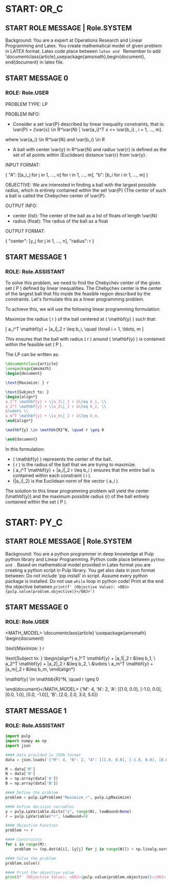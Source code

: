 # START: OR_C 
## START ROLE MESSAGE | Role.SYSTEM 
Background: You are a expert at Operations Research and Linear Programming and Latex. You create mathematical model of given problem in LATEX format. Latex code place between ```latex and ``` Remember to add 'documentclass{article},usepackage{amsmath},begin{document}, end{document} in latex file. 
## START MESSAGE 0 
### ROLE: Role.USER
<DESCRIPTION>

PROBLEM TYPE: LP

PROBLEM INFO: 
- Consider a set \var{P} described by linear inequality constraints, that is:
 \var{P} = {\var{x} \in R^\var{N} | \var{a_i}^T x <= \var{b_i} , i = 1, ..., m}.

where \var{a_i} \in R^\var{N} and \var{b_i} \in R

- A ball with center \var{y} in R^\var{N} and radius \var{r} is defined as the set of all points within (Euclidean) distance \var{r} from \var{y}.


INPUT FORMAT: 

{
    "A": [[a_i_j for j in 1, ..., n] for i in 1, ..., m],
    "b": [b_i for i in 1, ..., m]
}

OBJECTIVE: We are interested in finding a ball with the largest possible radius, which is entirely contained within the set \var{P} (The center of such a ball is called the Chebychev center of \var{P}.

OUTPUT INFO:

- center (list): The center of the ball as a list of floats of length \var{N}
- radius (float): The radius of the ball as a float

OUTPUT FORMAT:

{
    "center": [y_j for j in 1, ..., n],
    "radius": r
}


</DESCRIPTION>


## START MESSAGE 1 
### ROLE: Role.ASSISTANT
To solve this problem, we need to find the Chebychev center of the given set \( P \) defined by linear inequalities. The Chebychev center is the center of the largest ball that fits inside the feasible region described by the constraints. Let's formulate this as a linear programming problem.

To achieve this, we will use the following linear programming formulation:

Maximize the radius \( r \) of the ball centered at \( \mathbf{y} \) such that:

\[
a_i^T \mathbf{y} + \|a_i\|_2 r \leq b_i, \quad \forall i = 1, \ldots, m
\]

This ensures that the ball with radius \( r \) around \( \mathbf{y} \) is contained within the feasible set \( P \).

The LP can be written as:

```latex
\documentclass{article}
\usepackage{amsmath}
\begin{document}

\text{Maximize: } r

\text{Subject to: }
\begin{align*}
a_1^T \mathbf{y} + \|a_1\|_2 r &\leq b_1, \\
a_2^T \mathbf{y} + \|a_2\|_2 r &\leq b_2, \\
&\vdots \\
a_m^T \mathbf{y} + \|a_m\|_2 r &\leq b_m,
\end{align*}

\mathbf{y} \in \mathbb{R}^N, \quad r \geq 0

\end{document}
```

In this formulation:
- \( \mathbf{y} \) represents the center of the ball.
- \( r \) is the radius of the ball that we are trying to maximize.
- \( a_i^T \mathbf{y} + \|a_i\|_2 r \leq b_i \) ensures that the entire ball is contained within each constraint \( i \).
- \(\|a_i\|_2\) is the Euclidean norm of the vector \( a_i \).

The solution to this linear programming problem will yield the center \(\mathbf{y}\) and the maximum possible radius \(r\) of the ball entirely contained within the set \( P \).

# START: PY_C 
## START ROLE MESSAGE | Role.SYSTEM 
Background: You are a python programmer in deep knowledge at Pulp python library and Linear Programming. Python code place between ```python and ```. Based on mathematical model provided in Latex format you are creating a python script in Pulp library. You get also data in json format between: <DATA></DATA> Do not include 'pip install' in script. Assume every python package is installed. Do not use `while` loop in python code! Print at the end the objective between <OBJ></OBJ> `print(f' (Objective Value): <OBJ>{pulp.value(problem.objective)}</OBJ>')` 
## START MESSAGE 0 
### ROLE: Role.USER
<MATH_MODEL>
\documentclass{article}
\usepackage{amsmath}
\begin{document}

\text{Maximize: } r

\text{Subject to: }
\begin{align*}
a_1^T \mathbf{y} + \|a_1\|_2 r &\leq b_1, \\
a_2^T \mathbf{y} + \|a_2\|_2 r &\leq b_2, \\
&\vdots \\
a_m^T \mathbf{y} + \|a_m\|_2 r &\leq b_m,
\end{align*}

\mathbf{y} \in \mathbb{R}^N, \quad r \geq 0

\end{document}</MATH_MODEL>
<DATA>
{'M': 4, 'N': 2, 'A': [[1.0, 0.0], [-1.0, 0.0], [0.0, 1.0], [0.0, -1.0]], 'B': [2.0, 2.0, 3.0, 5.0]}</DATA>


## START MESSAGE 1 
### ROLE: Role.ASSISTANT
```python
import pulp
import numpy as np
import json

#### Data provided in JSON format
data = json.loads('{"M": 4, "N": 2, "A": [[1.0, 0.0], [-1.0, 0.0], [0.0, 1.0], [0.0, -1.0]], "B": [2.0, 2.0, 3.0, 5.0]}')

M = data['M']
N = data['N']
A = np.array(data['A'])
B = np.array(data['B'])

#### Define the problem
problem = pulp.LpProblem("Maximize_r", pulp.LpMaximize)

#### Define decision variables
y = pulp.LpVariable.dicts("y", range(N), lowBound=None)
r = pulp.LpVariable("r", lowBound=0)

#### Objective Function
problem += r

#### Constraints
for i in range(M):
    problem += (np.dot(A[i], [y[j] for j in range(N)]) + np.linalg.norm(A[i]) * r <= B[i])

#### Solve the problem
problem.solve()

#### Print the objective value
print(f' (Objective Value): <OBJ>{pulp.value(problem.objective)}</OBJ>')
```

